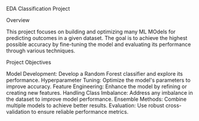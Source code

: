 EDA Classification Project

Overview

This project focuses on building and optimizing many ML MOdels for predicting outcomes in a given dataset. The goal is to achieve the highest possible accuracy by fine-tuning the model and evaluating its performance through various techniques.

Project Objectives

Model Development: Develop a Random Forest classifier and explore its performance.
Hyperparameter Tuning: Optimize the model's parameters to improve accuracy.
Feature Engineering: Enhance the model by refining or creating new features.
Handling Class Imbalance: Address any imbalance in the dataset to improve model performance.
Ensemble Methods: Combine multiple models to achieve better results.
Evaluation: Use robust cross-validation to ensure reliable performance metrics.

